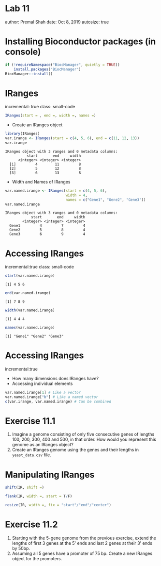 Lab 11
========================================================
author: Premal Shah
date: Oct 8, 2019
autosize: true
<style>
.small-code pre code {
  font-size: 1em;
}
</style>

Installing Bioconductor packages (in console)
========================================================

```r
if (!requireNamespace("BiocManager", quietly = TRUE))
    install.packages("BiocManager")
BiocManager::install()
```

IRanges
========================================================
incremental: true
class: small-code

```r
IRanges(start = , end =, width =, names =)
```
- Create an IRanges object

```r
library(IRanges)
var.irange <- IRanges(start = c(4, 5, 6), end = c(11, 12, 13))
var.irange
```

```
IRanges object with 3 ranges and 0 metadata columns:
          start       end     width
      <integer> <integer> <integer>
  [1]         4        11         8
  [2]         5        12         8
  [3]         6        13         8
```
- Width and Names of IRanges

```r
var.named.irange <- IRanges(start = c(4, 5, 6), 
                            width = 4, 
                            names = c("Gene1", "Gene2", "Gene3"))
var.named.irange
```

```
IRanges object with 3 ranges and 0 metadata columns:
            start       end     width
        <integer> <integer> <integer>
  Gene1         4         7         4
  Gene2         5         8         4
  Gene3         6         9         4
```

Accessing IRanges
========================================================
incremental:true
class: small-code

```r
start(var.named.irange)
```

```
[1] 4 5 6
```

```r
end(var.named.irange)
```

```
[1] 7 8 9
```

```r
width(var.named.irange)
```

```
[1] 4 4 4
```

```r
names(var.named.irange)
```

```
[1] "Gene1" "Gene2" "Gene3"
```

Accessing IRanges
========================================================
incremental:true
- How many dimensions does IRanges have?
- Accessing individual elements

```r
var.named.irange[1] # Like a vector
var.named.irange["b"] # Like a named vector
c(var.irange, var.named.irange) # Can be combined
```

Exercise 11.1
========================================================
1. Imagine a genome consisting of only five consecutive genes of lengths 100, 200, 300, 400 and 500, in that order. How would you represent this genome as an IRanges object?
2. Create an IRanges genome using the genes and their lengths in `yeast_data.csv` file.

Manipulating IRanges
========================================================

```r
shift(IR, shift =)

flank(IR, width =, start = T/F)

resize(IR, width =, fix = "start"/"end"/"center")
```

Exercise 11.2
========================================================
1. Starting with the 5-gene genome from the previous exercise, extend the lengths of first 3 genes at the 5' ends and last 2 genes at their 3' ends by 50bp.
2. Assuming all 5 genes have a promoter of 75 bp. Create a new IRanges object for the promoters.
